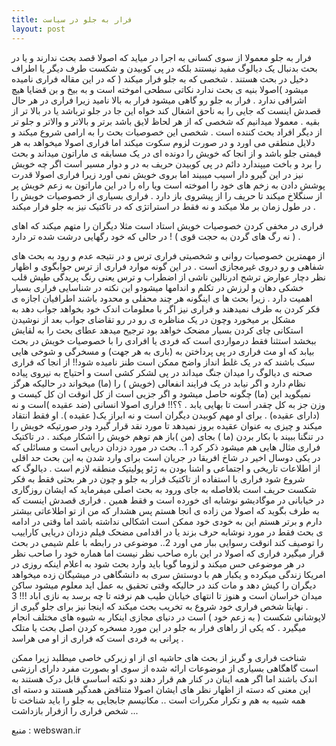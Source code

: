 ```yaml
---
title: فرار به جلو در سیاست
layout: post
---
```


فرار به جلو معمولا از سوی کسانی به اجرا در میاید که اصولا قصد بحث ندارند و یا در بحث بدنبال یک دیالوگ مفید نیستند بلکه در پی کوبیدن و شکست طرف دیگر یا اطراف دخیل در بحث هستند . شخصی که به جلو فرار میکند ( که در این مقاله فراری نامیده میشود )اصولا بنیه ی بحث ندارد نکاتی سطحی اموخته است و به بیخ و بن قضایا هیچ اشرافی ندارد . فرار به جلو رو گاهی میشود فرار به بالا نامید زیرا فراری در هر حال قصدش اینست که جایی را به ناحق اشغال کند خواه این جا در جلو ترباشد یا در بالا تر از بقیه . معمولا میدانیم که شخصی که از هر لحاظ لایق باشد برتر و بالاتر و والاتر و جلو تر از دیگر افراد بحث کننده است . شخصی این خصوصیات بحث را به ارامی شروع میکند و دلایل منطقی می اورد و در صورت لزوم سکوت میکند اما فراری اصولا میخواهد به هر قیمتی جلو باشد و از انجا که خویش را دونده ای در یک مسابقه ی ماراتون میداند و بحث را برد و باخت میپندارد دائم در پی کوبیدن حریف به در و دوار مسیر است اگر چه خویش نیز در این گیرو دار اسیب میبیند اما بروی خویش نمی اورد زیرا فراری اصولا قدرت پوشش دادن به زخم های خود را اموخته است ویا راه را در این ماراتون به زعم خویش پر از سنگلاخ میکند تا حریف را از پیشروی باز دارد . فراری بسیاری از خصوصیات خویش را در طول زمان بر ملا میکند و نه فقط در استراتژی که در تاکتیک نیز به جلو فرار میکند .

فراری در مخفی کردن خصوصیات خویش استاد است مثلا دیگران را متهم میکند که اهای ( نه رگ های گردن به حجت قوی ) ! در حالی که خود رگهایی درشت شده تر دارد .

از مهمترین خصوصیات روانی و شخصیتی فراری ترس و در نتیجه عدم و رود به بحث های شفاهی و رو دروی غیرمجازی است . در این گونه موارد فراری از ترس جوابگوی و اظهار نظر دچار عوارض ترشح ادرنالین ناشی از اضطراب و ترس یعنی رنگ پریدگی طپش قلب خشکی دهان و لرزش در تکلم و اندامها میشودو این نکته در شناسایی فراری بسیار اهمیت دارد . زیرا بحث ها ی اینگونه هر چند محفلی و محدود باشند اطرافیان اجازه ی فکر کردن به طرف نمیدهند و فراری نیز اگر با معلومات اندک خود بخواهد جواب دهد به مشکل بر میخورد وچون در یک مناظره ی رو در رو تقاضای جواب بعد از نوشیدن استکانی چای کردن بسیار مضحک خواهد بود ترجیح میدهد عطای بحث را به لقایش ببخشد استثنا فقط درمواردی است که فردی یا افرادی را با خصوصیات خویش در بحث بیابد که او مث فراری در پی پرداختن به (باری به هر جهت) و مسخرگی و شوخی هایی سبک باشند که در یک غلط انداز واضح ممکن است طنز نامیده شود!!
از انجا که فراری صحنه ی دیالوگ را میدان جنگ میداند در پی لشکر کشی است و احتیاج به نیروی پیاده نظام دارد و اگر نیابد در یک فرایند انفعالی (خویش ) را (ما) میخواند در حالیکه هرگز نمیگوید این (ما) چگونه حاصل میشود و اگر جزیی است از کل انوقت ان کل کیست و وزن جز به کل چقدر است تا بهایی یابد . ؟؟!! فراری اصولا انسانی (ضد عقیده )است و نه (دارای عقیده) . برای او مهم کوبیدن دیگران است و نه ابراز یک( عقیده ). او فقط انتقاد میکند و چیزی به عنوان عقیده بروز نمیدهد تا مورد نقد قرار گیرد ودر صورتیکه خویش را در تنگنا ببیند با بکار بردن (ما ) بجای (من )باز هم توهم خویش را اشکار میکند .
در تاکتیک فراری مثال هایی هم میشود ذکر کرد
1.. بحث در مورد دزدان دریایی است و مسائلی که در یکی دوسال اخیر در شاخ افریقا در جریان است برای وارد شدن به این بحث حد اقلی از اطلاعات تاریخی و اجتماعی و اشنا بودن به ژئو پولیتیک منطقه لازم است . دیالوگ که شروع شود فراری با استفاده از تاکتیک فرار به جلو و چون در هر بحثی فقط به فکر شکست حریف است بلافاصله به جای ورود به بحث اصلی میفرماید که ایشان روزگاری در خیابانی در موگادیشو نوشابه ای خورده است و فقط همین . فراری قصدش اینست که به طرف بگوید که اصولا من زاده ی انجا هستم پس هشدار که من از تو اطلاعاتی بیشتر دارم و برتر هستم این به خودی خود ممکن است اشکالی نداشته باشد اما وقتی در ادامه ی بحث فقط در مورد نوشابه حرف بزند یا در اقدامی مضحک فیلم دزدان دریایی کاراییب را توصیف کند انوقت رسوایی ببار می اورد
2.. موضوعی در رابطه با علم شیمی در بحث قرار میگیرد فراری که اصولا در این باره صاحب نظر نیست اما هماره خود را صاحب نظر در هر موضوعی حس میکند و لزوما گویا باید وارد بحث شود به اعلام اینکه روزی در امریکا زندگی میکرده و یکبار هم با دوستش سری به دانشگاهی در میشیگان زده میخواهد دیگران را کیش دهد و مات کند در حالیکه وقتی تحقیق به عمل اید معلوم میشود ساکن میدان خراسان است و هنوز تا انتهای خیابان طیب هم نرفته تا چه برسد به نازی اباد !!!
3 . نهایتا شخص فراری خود شروع به تخریب بحث میکند که اینجا نیز برای جلو گیری از لاپوشانی شکست ( به زعم خود ) است در دنیای مجازی اینکار به شیوه های مختلف انجام میگیرد . که یکی از راهای فرار به جلو در این مورد مسخره کردن اصل بحث یا متلک پرانی به فردی است که فراری از او می هراسد .

شناخت فراری و گریز از بحث های حاشیه ای از او زیرکی خاصی میطلبد زیرا ممکن است گاهگاهی بسیاری از موضوعات ارائه شده از سوی او بصورت مفرد دارای ارزشی اندک باشند اما اگر همه اینان در کنار هم قرار دهند دو نکته اساسی قابل درک هستند به این معنی که دسته از اظهار نظر های ایشان اصولا متناقض همدگیر هستند و دسته ای همه شبیه به هم و تکرار مکررات است .. مکانیسم جابجایی به جلو را باید شناخت تا شخص فراری را ازفرار بازداشت ...

منبع : webswan.ir